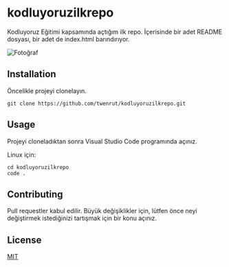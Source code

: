 # kodluyoruzilkrepo
Kodluyoruz Eğitimi kapsamında açtığım ilk repo. İçerisinde bir adet README dosyası, bir adet de index.html barındırıyor.

![Fotoğraf](https://user-images.githubusercontent.com/62622532/154679958-d7bbb45f-c0e3-442f-b909-54ecce5f6110.png)

## Installation

Öncelikle projeyi clonelayın.

`git clone https://github.com/twenrut/kodluyoruzilkrepo.git`

## Usage

Projeyi cloneladıktan sonra Visual Studio Code programında açınız.

Linux için:

```
cd kodluyoruzilkrepo
code .
```

## Contributing

Pull requestler kabul edilir. Büyük değişiklikler için, lütfen önce neyi değiştirmek istediğinizi tartışmak için bir konu açınız.

## License

[MIT](https://choosealicense.com/licenses/mit/)